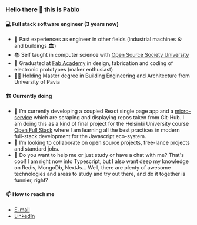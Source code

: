 ### Hello there 👋 this is Pablo
  
#### 💻 Full stack software engineer (3 years now)

- 👷 Past experiences as engineer in other fields (industrial machines ⚙️ and buildings 🏛️)  
- 📚 Self taught in computer science with [Open Source Society University](https://github.com/ossu/computer-science)     
- 🧰 Graduated at [Fab Academy](http://archive.fabacademy.org/fabacademy2017/opendot/students/103/index.html) in design, fabrication and coding of electronic prototypes (maker enthusiast)     
- 👨‍🎓 Holding Master degree in Building Engineering and Architecture from University of Pavia

#### 🏗️ Currently doing
- 🌱 I’m currently developing a coupled React single page app and a [micro-service](https://github.com/pcolt/playwright-scraper) which are scraping and displaying repos taken from Git-Hub. I am doing this as a kind of final project for the Helsinki University course [Open Full Stack](https://fullstackopen.com/en/) where I am learning all the best practices in modern full-stack development for the Javascript eco-system.
- 👯 I’m looking to collaborate on open source projects, free-lance projects and standard jobs.
- 🤔 Do you want to help me or just study or have a chat with me? That's cool! I am right now into Typescript, but I also want deep my knowledge on Redis, MongoDb, NextJs... Well, there are plenty of awesome technologies and areas to study and try out there, and do it together is funnier, right?

#### 📫 How to reach me
- [E-mail](mailto:pcoltinfo@fastmail.com)  
- [LinkedIn](https://www.linkedin.com/in/pa-co-es/)  


<!--
**pcolt/pcolt** is a ✨ _special_ ✨ repository because its `README.md` (this file) appears on your GitHub profile.

Here are some ideas to get you started:

- 🔭 I’m currently working on ...
- 🌱 I’m currently learning ...
- 👯 I’m looking to collaborate on ...
- 🤔 I’m looking for help with ...
- 💬 Ask me about ...
- 📫 How to reach me: ...
- 😄 Pronouns: ...
- ⚡ Fun fact: ...
-->

